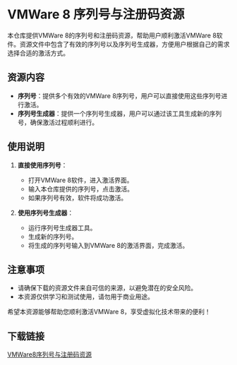 # VMWare 8 序列号与注册码资源

本仓库提供VMWare 8的序列号和注册码资源，帮助用户顺利激活VMWare 8软件。资源文件中包含了有效的序列号以及序列号生成器，方便用户根据自己的需求选择合适的激活方式。

## 资源内容

- **序列号**：提供多个有效的VMWare 8序列号，用户可以直接使用这些序列号进行激活。
- **序列号生成器**：提供一个序列号生成器，用户可以通过该工具生成新的序列号，确保激活过程顺利进行。

## 使用说明

1. **直接使用序列号**：
   - 打开VMWare 8软件，进入激活界面。
   - 输入本仓库提供的序列号，点击激活。
   - 如果序列号有效，软件将成功激活。

2. **使用序列号生成器**：
   - 运行序列号生成器工具。
   - 生成新的序列号。
   - 将生成的序列号输入到VMWare 8的激活界面，完成激活。

## 注意事项

- 请确保下载的资源文件来自可信的来源，以避免潜在的安全风险。
- 本资源仅供学习和测试使用，请勿用于商业用途。

希望本资源能够帮助您顺利激活VMWare 8，享受虚拟化技术带来的便利！

## 下载链接

[VMWare8序列号与注册码资源](https://pan.quark.cn/s/503b0b80a44e)